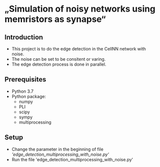 # „Simulation of noisy networks using memristors as synapse“

## Introduction

- This project is to do the edge detection in the CellNN network with noise.
- The noise can be set to be consitent or varing.
- The edge detection process is done in parallel.

## Prerequisites

- Python 3.7
- Python package: 
  - numpy
  - PLI
  - scipy
  - sympy
  - multiprocessing

## Setup

- Change the parameter in the beginning of file *'edge_detection_multiprocessing_with_noise.py'*
- Run the file 'edge_detection_multiprocessing_with_noise.py'

